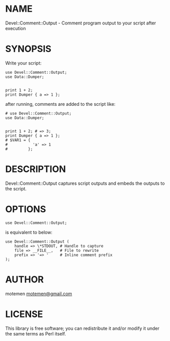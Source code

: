 # NAME

Devel::Comment::Output - Comment program output to your script after execution

# SYNOPSIS

Write your script:

    use Devel::Comment::Output;
    use Data::Dumper;
    

    print 1 + 2;
    print Dumper { a => 1 };

after running, comments are added to the script like:

    # use Devel::Comment::Output;
    use Data::Dumper;
    

    print 1 + 2; # => 3;
    print Dumper { a => 1 };
    # $VAR1 = {
    #           'a' => 1
    #         };

# DESCRIPTION

Devel::Comment::Output captures script outputs and
embeds the outputs to the script.

# OPTIONS

    use Devel::Comment::Output;

is equivalent to below:

    use Devel::Comment::Output (
        handle => \*STDOUT, # Handle to capture
        file => __FILE__,   # File to rewrite
        prefix => '=> '     # Inline comment prefix
    );

# AUTHOR

motemen <motemen@gmail.com>

# LICENSE

This library is free software; you can redistribute it and/or modify
it under the same terms as Perl itself.